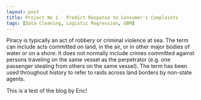 ```yaml
---
layout: post
title: Project No 1 - Predict Response to Consumer's Complaints
tags: [Data Cleaning, Logistic Regression, GBM]
---
```


Piracy is typically an act of robbery or criminal violence at sea. The term can include acts committed on land, in the air, or in other major bodies of water or on a shore. It does not normally include crimes committed against persons traveling on the same vessel as the perpetrator (e.g. one passenger stealing from others on the same vessel). The term has been used throughout history to refer to raids across land borders by non-state agents.

This is a test of the blog by Eric!

